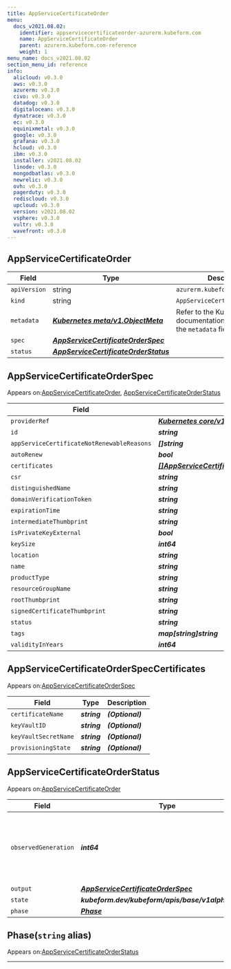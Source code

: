```yaml
---
title: AppServiceCertificateOrder
menu:
  docs_v2021.08.02:
    identifier: appservicecertificateorder-azurerm.kubeform.com
    name: AppServiceCertificateOrder
    parent: azurerm.kubeform.com-reference
    weight: 1
menu_name: docs_v2021.08.02
section_menu_id: reference
info:
  alicloud: v0.3.0
  aws: v0.3.0
  azurerm: v0.3.0
  civo: v0.3.0
  datadog: v0.3.0
  digitalocean: v0.3.0
  dynatrace: v0.3.0
  ec: v0.3.0
  equinixmetal: v0.3.0
  google: v0.3.0
  grafana: v0.3.0
  hcloud: v0.3.0
  ibm: v0.3.0
  installer: v2021.08.02
  linode: v0.3.0
  mongodbatlas: v0.3.0
  newrelic: v0.3.0
  ovh: v0.3.0
  pagerduty: v0.3.0
  rediscloud: v0.3.0
  upcloud: v0.3.0
  version: v2021.08.02
  vsphere: v0.3.0
  vultr: v0.3.0
  wavefront: v0.3.0
---
```


## AppServiceCertificateOrder
| Field | Type | Description |
| ------ | ----- | ----------- |
| `apiVersion` | string | `azurerm.kubeform.com/v1alpha1` |
|    `kind` | string | `AppServiceCertificateOrder` |
| `metadata` | ***[Kubernetes meta/v1.ObjectMeta](https://v1-18.docs.kubernetes.io/docs/reference/generated/kubernetes-api/v1.18/#objectmeta-v1-meta)***|Refer to the Kubernetes API documentation for the fields of the `metadata` field.|
| `spec` | ***[AppServiceCertificateOrderSpec](#appservicecertificateorderspec)***||
| `status` | ***[AppServiceCertificateOrderStatus](#appservicecertificateorderstatus)***||
## AppServiceCertificateOrderSpec

Appears on:[AppServiceCertificateOrder](#appservicecertificateorder), [AppServiceCertificateOrderStatus](#appservicecertificateorderstatus)

| Field | Type | Description |
| ------ | ----- | ----------- |
| `providerRef` | ***[Kubernetes core/v1.LocalObjectReference](https://v1-18.docs.kubernetes.io/docs/reference/generated/kubernetes-api/v1.18/#localobjectreference-v1-core)***||
| `id` | ***string***||
| `appServiceCertificateNotRenewableReasons` | ***[]string***| ***(Optional)*** |
| `autoRenew` | ***bool***| ***(Optional)*** |
| `certificates` | ***[[]AppServiceCertificateOrderSpecCertificates](#appservicecertificateorderspeccertificates)***| ***(Optional)*** |
| `csr` | ***string***| ***(Optional)*** |
| `distinguishedName` | ***string***| ***(Optional)*** |
| `domainVerificationToken` | ***string***| ***(Optional)*** |
| `expirationTime` | ***string***| ***(Optional)*** |
| `intermediateThumbprint` | ***string***| ***(Optional)*** |
| `isPrivateKeyExternal` | ***bool***| ***(Optional)*** |
| `keySize` | ***int64***| ***(Optional)*** |
| `location` | ***string***||
| `name` | ***string***||
| `productType` | ***string***| ***(Optional)*** |
| `resourceGroupName` | ***string***||
| `rootThumbprint` | ***string***| ***(Optional)*** |
| `signedCertificateThumbprint` | ***string***| ***(Optional)*** |
| `status` | ***string***| ***(Optional)*** |
| `tags` | ***map[string]string***| ***(Optional)*** |
| `validityInYears` | ***int64***| ***(Optional)*** |
## AppServiceCertificateOrderSpecCertificates

Appears on:[AppServiceCertificateOrderSpec](#appservicecertificateorderspec)

| Field | Type | Description |
| ------ | ----- | ----------- |
| `certificateName` | ***string***| ***(Optional)*** |
| `keyVaultID` | ***string***| ***(Optional)*** |
| `keyVaultSecretName` | ***string***| ***(Optional)*** |
| `provisioningState` | ***string***| ***(Optional)*** |
## AppServiceCertificateOrderStatus

Appears on:[AppServiceCertificateOrder](#appservicecertificateorder)

| Field | Type | Description |
| ------ | ----- | ----------- |
| `observedGeneration` | ***int64***| ***(Optional)*** Resource generation, which is updated on mutation by the API Server.|
| `output` | ***[AppServiceCertificateOrderSpec](#appservicecertificateorderspec)***| ***(Optional)*** |
| `state` | ***kubeform.dev/kubeform/apis/base/v1alpha1.State***| ***(Optional)*** |
| `phase` | ***[Phase](#phase)***| ***(Optional)*** |
## Phase(`string` alias)

Appears on:[AppServiceCertificateOrderStatus](#appservicecertificateorderstatus)

---
